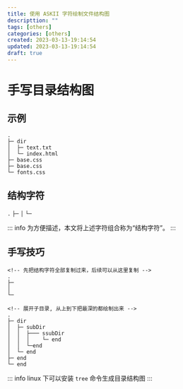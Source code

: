 ```yaml
---
title: 使用 ASKII 字符绘制文件结构图
descripttion: ""
tags: [others]
categories: [others]
created: 2023-03-13-19:14:54
updated: 2023-03-13-19:14:54
draft: true
---
```

# 手写目录结构图

## 示例
```
.
├─ dir
│  ├─ text.txt
│  └─ index.html
├─ base.css
├─ base.css
└─ fonts.css
```

## 结构字符

`.` `├─` `│` `└─`

::: info
为方便描述，本文将上述字符组合称为“结构字符”。
:::

## 手写技巧

```
<!-- 先把结构字符全部复制过来，后续可以从这里复制 -->
.
├─
│
└─
```
```
<!-- 展开子目录, 从上到下把最深的都绘制出来 -->
.
├─ dir
│  ├─ subDir
│  │  ├─── ssubDir
│  │  │    └─ end
│  │  └─end
│  └─ end
├─ end
└─ end
```

::: info
linux 下可以安装 `tree` 命令生成目录结构图
:::